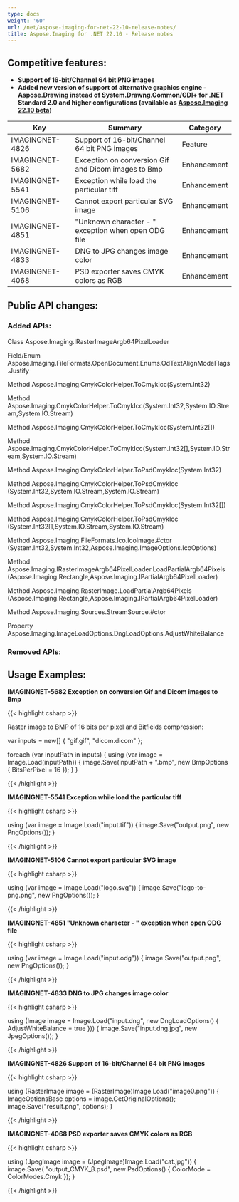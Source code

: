 ```yaml
---
type: docs
weight: '60'
url: /net/aspose-imaging-for-net-22-10-release-notes/
title: Aspose.Imaging for .NET 22.10 - Release notes
---
```


## Competitive features:

- **Support of 16-bit/Channel 64 bit PNG images**
- **Added new version of support of alternative graphics engine - Aspose.Drawing  instead of System.Drawng.Common/GDI+ for .NET Standard 2.0 and higher configurations (available as [Aspose.Imaging 22.10 beta](https://www.nuget.org/packages/Aspose.Imaging/22.10.0-beta))**

| **Key**         | **Summary**                                                                                                                                                              | **Category** |
|-----------------|--------------------------------------------------------------------------------------------------------------------------------------------------------------------------|--------------|
| IMAGINGNET-4826 | Support of 16-bit/Channel 64 bit PNG images                                                                                                                                  | Feature      |
| IMAGINGNET-5682 | Exception on conversion Gif and Dicom images to Bmp                                                                                                                                  | Enhancement      |
| IMAGINGNET-5541 | Exception while load the particular tiff                                                                                                                                  | Enhancement      |
| IMAGINGNET-5106 | Cannot export particular SVG image                                                                                                                                  | Enhancement      |
| IMAGINGNET-4851 | "Unknown character - " exception when open ODG file                                                                                                                                  | Enhancement      |
| IMAGINGNET-4833 | DNG to JPG changes image color                                                                                                                                  | Enhancement      |
| IMAGINGNET-4068 | PSD exporter saves CMYK colors as RGB                                                                                                                                  | Enhancement      |

## Public API changes:

### Added APIs:

Class    Aspose.Imaging.IRasterImageArgb64PixelLoader

Field/Enum    Aspose.Imaging.FileFormats.OpenDocument.Enums.OdTextAlignModeFlags.Justify

Method    Aspose.Imaging.CmykColorHelper.ToCmykIcc(System.Int32)

Method    Aspose.Imaging.CmykColorHelper.ToCmykIcc(System.Int32,System.IO.Stream,System.IO.Stream)

Method    Aspose.Imaging.CmykColorHelper.ToCmykIcc(System.Int32[])

Method    Aspose.Imaging.CmykColorHelper.ToCmykIcc(System.Int32[],System.IO.Stream,System.IO.Stream)

Method    Aspose.Imaging.CmykColorHelper.ToPsdCmykIcc(System.Int32)

Method    Aspose.Imaging.CmykColorHelper.ToPsdCmykIcc
(System.Int32,System.IO.Stream,System.IO.Stream)

Method    Aspose.Imaging.CmykColorHelper.ToPsdCmykIcc(System.Int32[])

Method    Aspose.Imaging.CmykColorHelper.ToPsdCmykIcc
(System.Int32[],System.IO.Stream,System.IO.Stream)

Method    Aspose.Imaging.FileFormats.Ico.IcoImage.#ctor
(System.Int32,System.Int32,Aspose.Imaging.ImageOptions.IcoOptions)

Method    Aspose.Imaging.IRasterImageArgb64PixelLoader.LoadPartialArgb64Pixels
(Aspose.Imaging.Rectangle,Aspose.Imaging.IPartialArgb64PixelLoader)

Method    Aspose.Imaging.RasterImage.LoadPartialArgb64Pixels
(Aspose.Imaging.Rectangle,Aspose.Imaging.IPartialArgb64PixelLoader)

Method    Aspose.Imaging.Sources.StreamSource.#ctor

Property    Aspose.Imaging.ImageLoadOptions.DngLoadOptions.AdjustWhiteBalance



### Removed APIs:

## Usage Examples:

**IMAGINGNET-5682 Exception on conversion Gif and Dicom images to Bmp**

{{< highlight csharp >}}

Raster image to BMP of 16 bits per pixel and Bitfields compression:

var inputs = new[] { "gif.gif", "dicom.dicom" };

foreach (var inputPath in inputs) 
{
    using (var image = Image.Load(inputPath))
    {
        image.Save(inputPath + ".bmp", new BmpOptions { BitsPerPixel = 16 });
    }
}

{{< /highlight >}}

**IMAGINGNET-5541 Exception while load the particular tiff**

{{< highlight csharp >}}

using (var image = Image.Load("input.tif"))
{
   image.Save("output.png", new PngOptions());
}

{{< /highlight >}}

**IMAGINGNET-5106 Cannot export particular SVG image**

{{< highlight csharp >}}

using (var image = Image.Load("logo.svg"))
{
    image.Save("logo-to-png.png", new PngOptions());
}

{{< /highlight >}}

**IMAGINGNET-4851 "Unknown character - " exception when open ODG file**

{{< highlight csharp >}}

using (var image = Image.Load("input.odg"))
{
    image.Save("output.png", new PngOptions());
}

{{< /highlight >}}

**IMAGINGNET-4833 DNG to JPG changes image color**

{{< highlight csharp >}}

using (Image image = Image.Load("input.dng", new DngLoadOptions() { AdjustWhiteBalance = true }))
{
    image.Save("input.dng.jpg", new JpegOptions());
}

{{< /highlight >}}

**IMAGINGNET-4826 Support of 16-bit/Channel 64 bit PNG images**

{{< highlight csharp >}}

using (RasterImage image = (RasterImage)Image.Load("image0.png"))
{
    ImageOptionsBase options = image.GetOriginalOptions();
    image.Save("result.png", options);
}

{{< /highlight >}}

**IMAGINGNET-4068 PSD exporter saves CMYK colors as RGB**

{{< highlight csharp >}}

using (JpegImage image = (JpegImage)Image.Load("cat.jpg"))
{
    image.Save(
        "output_CMYK_8.psd",
        new PsdOptions()
        {
            ColorMode = ColorModes.Cmyk
        });
}

{{< /highlight >}}

